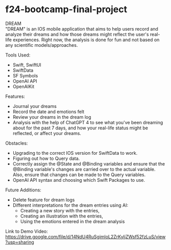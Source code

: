 # f24-bootcamp-final-project

DREAM  
"DREAM" is an IOS mobile application that aims to help users record and analyze their dreams and how those dreams might reflect the user's real-life experiences. Right now, the analysis is done for fun and not based on any scientific models/approaches. 

Tools Used: 
- Swift, SwiftUI
- SwiftData
- SF Symbols
- OpenAI API
- OpenAIKit

Features: 
- Journal your dreams
- Record the date and emotions felt
- Review your dreams in the dream log
- Analysis with the help of ChatGPT 4 to see what you've been dreaming about for the past 7 days, and how your real-life status might be reflected, or affect your dreams. 

Obstacles:
- Upgrading to the correct IOS version for SwiftData to work.
- Figuring out how to Query data.
- Correctly assign the @State and @Binding variables and ensure that the @Binding variable's changes are carried over to the actual variable. Also, ensure that changes can be made to the Query variables.
- OpenAI API syntax and choosing which Swift Packages to use.

Future Additions: 
- Delete feature for dream logs
- Different interpretations for the dream entries using AI:
    - Creating a new story with the entries,
    - Creating an illustration with the entries,
    - Using the emotions entered in the dream analysis


Link to Demo Video: https://drive.google.com/file/d/14NdU4RuSgimloL2ZrKyljZWsf52fzLuS/view?usp=sharing
